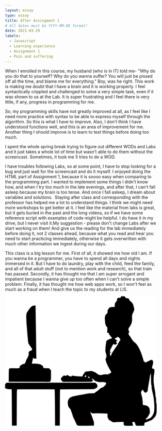 ```yaml
---
layout: essay
type: essay
title: After Assingment 1
# All dates must be YYYY-MM-DD format!
date: 2021-03-29
labels:
  - Javascript
  - Learning experience
  - Assignment 1
  - Pain and suffering
---
```

When I enrolled in this course, my husband (who is in IT) told me- "Why do you do that to yourself? Why do you wanna suffer? You will just be pissed off all the time, and blame me for everything."
Boy, was he right. This work is making me doubt that I have a brain and it is working properly. I feel syntactically crippled and challenged to solve a very simple task, even if it was shown to us at the Lab. It is super frustrating and I feel there is very little, if any, progress in programming for me.

So, my programming skills have not greatly improved at all, as I feel like I need more practice with syntax to be able to express myself through the algorithm. So this is what I have to improve. Also, I don't think I have understood functions well, and this is an area of improvement for me. Another thing I should improve is to learn to test things before doing too much. 

I spent the whole spring break trying to figure out different WODs and Labs and it just takes a whole lot of time but wasn't able to do them without the screencast. Sometimes, it took me 5 tries to do a WOD. 

I have troubles following Labs, so at some point, I have to stop looking for a bug and just wait for the screencast and do it myself. I enjoyed doing the HTML part of Assignment 1, because it is soooo easy when comparing to the programming part. I wanted to implement some things I didn't know how, and when I try too much in the late evenings, and after that, I can't fall asleep because my brain is too tense. And once I fall asleep, I dream about variables and solutions. 
Staying after class and corresponding with the professor has helped me a lot to understand things. I think we might need more workshops to get better at it. I feel like the material from labs is great, but it gets buried in the past and the long videos, so if we have some reference script with examples of code might be helpful. I do have it in my drive, but I never visit it.My suggestion - please don't change Labs after we start working on them! And give us the reading for the lab immediately before doing it, not 2 classes ahead, because what you read and hear you need to start practicing immediately, otherwise it gets overwritten with much other information we ingest during our days. 

This class is a big lesson for me. First of all, it showed me how old I am. If you wanna be a programmer, you have to spend all days and nights immersed in it. But I have to do laundry, play with the child, feed the family, and all of that adult stuff (not to mention work and research), so that train has passed. Secondly, it has thought me that I am super arrogant and impatient because I wanna give up too often when I can't solve a simple problem. Finally, it has thought me how web apps work, so I won't feel as much as a fraud when I teach the topic to my students at LIS.

<img src="../images/programmer-3607627_640.png" width="500">
